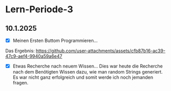 # Lern-Periode-3

## 10.1.2025
- [x] Meinen Ersten Buttom Programmieren...

Das Ergebnis: https://github.com/user-attachments/assets/cfb87b16-ac39-47c9-aef4-9940a59a6e47
- [x] Etwas Recherche nach neuem Wissen...
Dies war heute die Recherche nach dem Benötigten Wissen dazu, wie man random Strings generiert. Es war nicht ganz erfolgreich und somit werde ich noch jemanden fragen.




